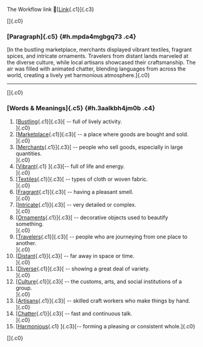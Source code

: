 The Workflow link
👏[[Link](https://www.google.com/url?q=http://www.google.com&sa=D&source=editors&ust=1757765740774916&usg=AOvVaw0-K00Li1gh6hlZcu8HeLJl){.c1}]{.c3}

[]{.c0}

### [Paragraph]{.c5} {#h.mpda4mgbgq73 .c4}

[In the bustling marketplace, merchants displayed vibrant textiles,
fragrant spices, and intricate ornaments. Travelers from distant lands
marveled at the diverse culture, while local artisans showcased their
craftsmanship. The air was filled with animated chatter, blending
languages from across the world, creating a lively yet harmonious
atmosphere.]{.c0}

------------------------------------------------------------------------

[]{.c0}

### [Words & Meanings]{.c5} {#h.3aalkbh4jm0b .c4}

1.  [[Bustling](https://www.google.com/url?q=http://www.google.com&sa=D&source=editors&ust=1757765740776788&usg=AOvVaw3TdAkXrGIGdR9AWJ9Amacf){.c1}]{.c3}[ --
    full of lively activity.\
    ]{.c0}
2.  [[Marketplace](https://www.google.com/url?q=http://www.google.com&sa=D&source=editors&ust=1757765740777268&usg=AOvVaw1pgREvOpKEYtoMSFQMUI73){.c1}]{.c3}[ --
    a place where goods are bought and sold.\
    ]{.c0}
3.  [[Merchants](https://www.google.com/url?q=http://www.google.com&sa=D&source=editors&ust=1757765740777590&usg=AOvVaw0Kd7e73y8Snxanh0ycvUjQ){.c1}]{.c3}[ --
    people who sell goods, especially in large quantities.\
    ]{.c0}
4.  [[Vibrant](https://www.google.com/url?q=http://www.google.com&sa=D&source=editors&ust=1757765740777899&usg=AOvVaw2Kap0sw8DRPXvwIOVOETFj){.c1}
    ]{.c3}[-- full of life and energy.\
    ]{.c0}
5.  [[Textiles](https://www.google.com/url?q=http://www.google.com&sa=D&source=editors&ust=1757765740778157&usg=AOvVaw0T4AmepOXc14a2st3que3A){.c1}]{.c3}[ --
    types of cloth or woven fabric.\
    ]{.c0}
6.  [[Fragrant](https://www.google.com/url?q=http://www.google.com&sa=D&source=editors&ust=1757765740778421&usg=AOvVaw2wNKZuBiCcNSyp8SS_SMfO){.c1}]{.c3}[ --
    having a pleasant smell.\
    ]{.c0}
7.  [[Intricate](https://www.google.com/url?q=http://www.google.com&sa=D&source=editors&ust=1757765740778676&usg=AOvVaw2KCwRSHt9c7AtYzJtj7dmw){.c1}]{.c3}[ --
    very detailed or complex.\
    ]{.c0}
8.  [[Ornaments](https://www.google.com/url?q=http://www.google.com&sa=D&source=editors&ust=1757765740778984&usg=AOvVaw2riVEzB4gs9MM4kNMc-FdY){.c1}]{.c3}[ --
    decorative objects used to beautify something.\
    ]{.c0}
9.  [[Travelers](https://www.google.com/url?q=http://www.google.com&sa=D&source=editors&ust=1757765740779279&usg=AOvVaw2seSlr0UgcdD6oedjbeQRn){.c1}]{.c3}[ --
    people who are journeying from one place to another.\
    ]{.c0}
10. [[Distant](https://www.google.com/url?q=http://www.google.com&sa=D&source=editors&ust=1757765740779630&usg=AOvVaw31iFTB82--tNH6pZwJvmHD){.c1}]{.c3}[ --
    far away in space or time.\
    ]{.c0}
11. [[Diverse](https://www.google.com/url?q=http://www.google.com&sa=D&source=editors&ust=1757765740779885&usg=AOvVaw14nj6DC4MsILf5fhWZHhKz){.c1}]{.c3}[ --
    showing a great deal of variety.\
    ]{.c0}
12. [[Culture](https://www.google.com/url?q=http://www.google.com&sa=D&source=editors&ust=1757765740780170&usg=AOvVaw2yzABJdyPyni-5m25K2zCs){.c1}]{.c3}[ --
    the customs, arts, and social institutions of a group.\
    ]{.c0}
13. [[Artisans](https://www.google.com/url?q=http://www.google.com&sa=D&source=editors&ust=1757765740780524&usg=AOvVaw3fNDq157TcSeGym_07dKQ_){.c1}]{.c3}[ --
    skilled craft workers who make things by hand.\
    ]{.c0}
14. [[Chatter](https://www.google.com/url?q=http://www.google.com&sa=D&source=editors&ust=1757765740780823&usg=AOvVaw2eMv_4uUiJ1LlJYX6GmRTJ){.c1}]{.c3}[ --
    fast and continuous talk.\
    ]{.c0}
15. [[Harmonious](https://www.google.com/url?q=http://www.google.com&sa=D&source=editors&ust=1757765740781090&usg=AOvVaw1te5Xt7QjRTF00LxOemJ4o){.c1}
    ]{.c3}[-- forming a pleasing or consistent whole.]{.c0}

[]{.c0}
